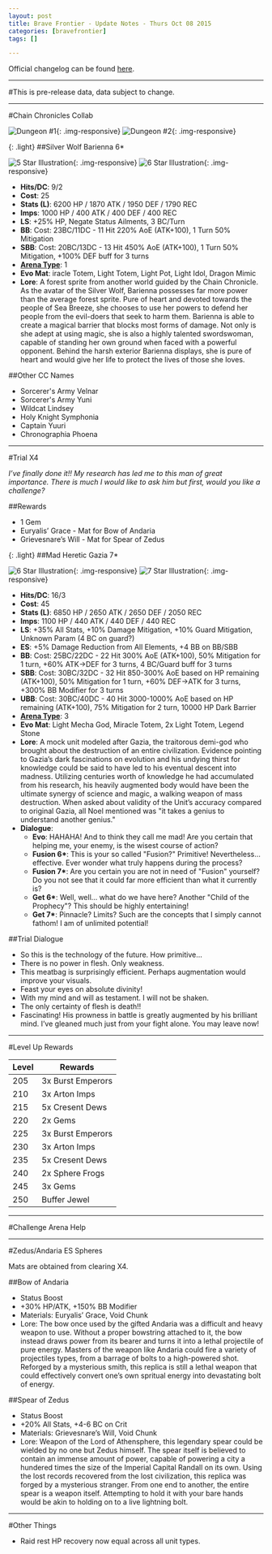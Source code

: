 ```yaml
---
layout: post
title: Brave Frontier - Update Notes - Thurs Oct 08 2015
categories: [bravefrontier]
tags: []

---
```


Official changelog can be found [here](http://forums.gumi.sg/forum/news-boards/server-status/241075-server-maintenance-october-8-00-00-pst).

---

#This is pre-release data, data subject to change.

---

#Chain Chronicles Collab

![Dungeon #1](https://i.imgur.com/u9U7KRX.png){: .img-responsive}
![Dungeon #2](https://i.imgur.com/PVHKgFt.png){: .img-responsive}


{: .light}
##Silver Wolf Barienna 6*

![5 Star Illustration](https://i.imgur.com/8RINwHW.png){: .img-responsive}
![6 Star Illustration](https://i.imgur.com/oyxSXIo.png){: .img-responsive}

* **Hits/DC**: 9/2 
* **Cost**: 25
* **Stats (L)**: 6200 HP / 1870 ATK / 1950 DEF / 1790 REC 
* **Imps**: 1000 HP / 400 ATK / 400 DEF / 400 REC
* **LS**: +25% HP, Negate Status Ailments, 3 BC/Turn
* **BB**: Cost: 23BC/11DC - 11 Hit 220% AoE (ATK+100), 1 Turn 50% Mitigation
* **SBB**: Cost: 20BC/13DC - 13 Hit 450% AoE (ATK+100), 1 Turn 50% Mitigation, +100% DEF buff for 3 turns
* **[Arena Type](https://www.reddit.com/r/bravefrontier/comments/340vh5/arena_ai_for_global_units_v2/)**: 1
* **Evo Mat**: iracle Totem, Light Totem, Light Pot, Light Idol, Dragon Mimic
* **Lore**: A forest sprite from another world guided by the Chain Chronicle. As the avatar of the Silver Wolf, Barienna possesses far more power than the average forest sprite. Pure of heart and devoted towards the people of Sea Breeze, she chooses to use her powers to defend her people from the evil-doers that seek to harm them. Barienna is able to create a magical barrier that blocks most forms of damage. Not only is she adept at using magic, she is also a highly talented swordswoman, capable of standing her own ground when faced with a powerful opponent. Behind the harsh exterior Barienna displays, she is pure of heart and would give her life to protect the lives of those she loves.

##Other CC Names

* Sorcerer's Army Velnar
* Sorcerer's Army Yuni
* Wildcat Lindsey
* Holy Knight Symphonia
* Captain Yuuri
* Chronographia Phoena

---

#Trial X4

*I’ve finally done it!! My research has led me to this man of great importance. There is much I would like to ask him but first, would you like a challenge?*

##Rewards

* 1 Gem
* Euryalis’ Grace - Mat for Bow of Andaria
* Grievesnare’s Will - Mat for Spear of Zedus

{: .light}
##Mad Heretic Gazia 7*

![6 Star Illustration](https://i.imgur.com/tJbHsHD.png){: .img-responsive}
![7 Star Illustration](https://i.imgur.com/Y5uXNpS.png){: .img-responsive}

* **Hits/DC**: 16/3 
* **Cost**: 45
* **Stats (L)**: 6850 HP / 2650 ATK / 2650 DEF / 2050 REC 
* **Imps**: 1100 HP / 440 ATK / 440 DEF / 440 REC
* **LS**: +35% All Stats, +10% Damage Mitigation, +10% Guard Mitigation, Unknown Param (4 BC on guard?)
* **ES**: +5% Damage Reduction from All Elements, +4 BB on BB/SBB
* **BB**: Cost: 25BC/22DC - 22 Hit 300% AoE (ATK+100), 50% Mitigation for 1 turn, +60% ATK->DEF for 3 turns, 4 BC/Guard buff for 3 turns
* **SBB**: Cost: 30BC/32DC - 32 Hit 850-300% AoE based on HP remaining (ATK+100), 50% Mitigation for 1 turn, +60% DEF->ATK for 3 turns, +300% BB Modifier for 3 turns
* **UBB**: Cost: 30BC/40DC - 40 Hit 3000-1000% AoE based on HP remaining (ATK+100), 75% Mitigation for 2 turn, 10000 HP Dark Barrier
* **[Arena Type](https://www.reddit.com/r/bravefrontier/comments/340vh5/arena_ai_for_global_units_v2/)**: 3
* **Evo Mat**: Light Mecha God, Miracle Totem, 2x Light Totem, Legend Stone
* **Lore**: A mock unit modeled after Gazia, the traitorous demi-god who brought about the destruction of an entire civilization. Evidence pointing to Gazia’s dark fascinations on evolution and his undying thirst for knowledge could be said to have led to his eventual descent into madness. Utilizing centuries worth of knowledge he had accumulated from his research, his heavily augmented body would have been the ultimate synergy of science and magic, a walking weapon of mass destruction. When asked about validity of the Unit’s accuracy compared to original Gazia, all Noel mentioned was "it takes a genius to understand another genius."
* **Dialogue**: 
  * **Evo**: HAHAHA! And to think they call me mad! Are you certain that helping me, your enemy, is the wisest course of action?
  * **Fusion 6\***: This is your so called "Fusion?" Primitive! Nevertheless… effective. Ever wonder what truly happens during the process?
  * **Fusion 7\***: Are you certain you are not in need of "Fusion" yourself? Do you not see that it could far more efficient than what it currently is?
  * **Get 6\***: Well, well… what do we have here? Another "Child of the Prophecy"? This should be highly entertaining!
  * **Get 7\***: Pinnacle? Limits? Such are the concepts that I simply cannot fathom! I am of unlimited potential!

##Trial Dialogue

* So this is the technology of the future. How primitive...
* There is no power in flesh. Only weakness.
* This meatbag is surprisingly efficient. Perhaps augmentation would improve your visuals.
* Feast your eyes on absolute divinity!
* With my mind and will as testament. I will not be shaken.
* The only certainty of flesh is death!!
* Fascinating! His prowness in battle is greatly augmented by his brilliant mind. I’ve gleaned much just from your fight alone. You may leave now!

---

#Level Up Rewards

|Level|Rewards|
|-|-|
|205|3x Burst Emperors|
|210|3x Arton Imps|
|215|5x Cresent Dews|
|220|2x Gems|
|225|3x Burst Emperors|
|230|3x Arton Imps|
|235|5x Cresent Dews|
|240|2x Sphere Frogs|
|245|3x Gems|
|250|Buffer Jewel|

---

#Challenge Arena Help



---

#Zedus/Andaria ES Spheres

Mats are obtained from clearing X4.

##Bow of Andaria

* Status Boost
* +30% HP/ATK, +150% BB Modifier
* Materials: Euryalis’ Grace, Void Chunk
* Lore: The bow once used by the gifted Andaria was a difficult and heavy weapon to use. Without a proper bowstring attached to it, the bow instead draws power from its bearer and turns it into a lethal projectile of pure energy. Masters of the weapon like Andaria could fire a variety of projectiles types, from a barrage of bolts to a high-powered shot. Reforged by a mysterious smith, this replica is still a lethal weapon that could effectively convert one’s own spritual energy into devastating bolt of energy.

##Spear of Zedus

* Status Boost
* +20% All Stats, +4-6 BC on Crit
* Materials: Grievesnare’s Will, Void Chunk
* Lore: Weapon of the Lord of Athensphere, this legendary spear could be wielded by no one but Zedus himself. The spear itself is believed to contain an immense amount of power, capable of powering a city a hundered times the size of the Imperial Capital Randall on its own. Using the lost records recovered from the lost civilization, this replica was forged by a mysterious stranger. From one end to another, the entire spear is a weapon itself. Attempting to hold it with your bare hands would be akin to holding on to a live lightning bolt.

---

#Other Things

* Raid rest HP recovery now equal across all unit types.